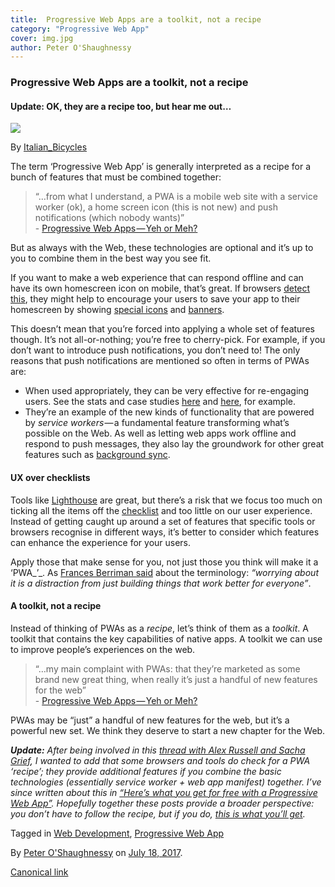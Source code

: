 ```yaml
---
title:  Progressive Web Apps are a toolkit, not a recipe
category: "Progressive Web App"
cover: img.jpg
author: Peter O'Shaughnessy
---
```


### Progressive Web Apps are a toolkit, not a recipe

#### Update: OK, they are a recipe too, but hear me out…

![](https://cdn-images-1.medium.com/max/800/1*h4GXyKSbj8wz0emAfqElFg.jpeg)

By [Italian_Bicycles](https://commons.wikimedia.org/wiki/File:Campagnolo_Tool_Kit_Super_Record_Wooden_Box_Nr._16.jpg)

The term ‘Progressive Web App’ is generally interpreted as a recipe for a bunch of features that must be combined together:

> “…from what I understand, a PWA is a mobile web site with a service worker (ok), a home screen icon (this is not new) and push notifications (which nobody wants)”  
> \- [Progressive Web Apps — Yeh or Meh?](http://developer.telerik.com/topics/web-development/progressive-web-apps-yeh-meh/)

But as always with the Web, these technologies are optional and it’s up to you to combine them in the best way you see fit.

If you want to make a web experience that can respond offline and can have its own homescreen icon on mobile, that’s great. If browsers [detect this](https://medium.com/samsung-internet-dev/what-does-it-mean-to-be-an-app-ace43eb6b94d), they might help to encourage your users to save your app to their homescreen by showing [special icons](https://samsunginter.net/docs/ambient-badging) and [banners](https://developers.google.com/web/fundamentals/engage-and-retain/app-install-banners/).

This doesn’t mean that you’re forced into applying a whole set of features though. It’s not all-or-nothing; you’re free to cherry-pick. For example, if you don’t want to introduce push notifications, you don’t need to! The only reasons that push notifications are mentioned so often in terms of PWAs are:

*   When used appropriately, they can be very effective for re-engaging users. See the stats and case studies [here](https://www.pwastats.com/) and [here](https://developers.google.com/web/showcase/), for example.
*   They’re an example of the new kinds of functionality that are powered by _service workers_ — a fundamental feature transforming what’s possible on the Web. As well as letting web apps work offline and respond to push messages, they also lay the groundwork for other great features such as [background sync](https://developers.google.com/web/updates/2015/12/background-sync).

#### UX over checklists

Tools like [Lighthouse](https://developers.google.com/web/tools/lighthouse/) are great, but there’s a risk that we focus too much on ticking all the items off the [checklist](https://developers.google.com/web/progressive-web-apps/checklist) and too little on our user experience. Instead of getting caught up around a set of features that specific tools or browsers recognise in different ways, it’s better to consider which features can enhance the experience for your users.

Apply those that make sense for you, not just those you think will make it a ‘PWA_’_. As [Frances Berriman said](https://fberriman.com/2017/06/26/naming-progressive-web-apps/) about the terminology: _“worrying about it is a distraction from just building things that work better for everyone”_.

#### A toolkit, not a recipe

Instead of thinking of PWAs as a _recipe_, let’s think of them as a _toolkit_. A toolkit that contains the key capabilities of native apps. A toolkit we can use to improve people’s experiences on the web.

> “…my main complaint with PWAs: that they’re marketed as some brand new great thing, when really it’s just a handful of new features for the web”  
> \- [Progressive Web Apps — Yeh or Meh?](http://developer.telerik.com/topics/web-development/progressive-web-apps-yeh-meh/)

PWAs may be “just” a handful of new features for the web, but it’s a powerful new set. We think they deserve to start a new chapter for the Web.

**_Update:_** _After being involved in this_ [_thread with Alex Russell and Sacha Grief_](https://twitter.com/poshaughnessy/status/887789652140331009)_, I wanted to add that some browsers and tools do check for a PWA ‘recipe’; they provide additional features if you combine the basic technologies (essentially service worker + web app manifest) together. I’ve since written about this in_ [_“Here’s what you get for free with a Progressive Web App”_](https://medium.com/samsung-internet-dev/heres-what-you-get-for-free-with-a-progressive-web-app-74b7ac5bdb3a)_. Hopefully together these posts provide a broader perspective: you don’t have to follow the recipe, but if you do,_ [_this is what you’ll get_](https://medium.com/samsung-internet-dev/heres-what-you-get-for-free-with-a-progressive-web-app-74b7ac5bdb3a)_._

Tagged in [Web Development](https://medium.com/tag/web-development), [Progressive Web App](https://medium.com/tag/progressive-web-app)

By [Peter O'Shaughnessy](https://medium.com/@poshaughnessy) on [July 18, 2017](https://medium.com/p/b2fd68613de5).

[Canonical link](https://medium.com/@poshaughnessy/progressive-web-apps-are-a-toolkit-not-a-recipe-b2fd68613de5)
